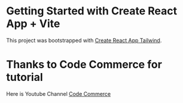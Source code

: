 # Getting Started with Create React App + Vite

This project was bootstrapped with [Create React App Tailwind](https://tailwindcss.com/docs/guides/vite).

# Thanks to Code Commerce for tutorial

Here is Youtube Channel [Code Commerce](https://www.youtube.com/watch?v=ZU-drSVodBw&ab_channel=CodeCommerce)
